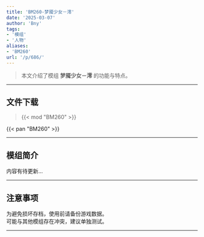 ```yaml
---
title: 'BM260-梦魇少女－澪'
date: '2025-03-07'
author: 'Bny'
tags:
- '模组'
- '人物'
aliases:
- 'BM260'
url: '/p/686/'
---
```


> 本文介绍了模组 **梦魇少女－澪** 的功能与特点。

---

## 文件下载  

> {{< mod "BM260" >}}  

{{< pan "BM260" >}}  

---

## 模组简介

>  
内容有待更新...  

---

## 注意事项

>  
为避免损坏存档，使用前请备份游戏数据。  
可能与其他模组存在冲突，建议单独测试。  

---


